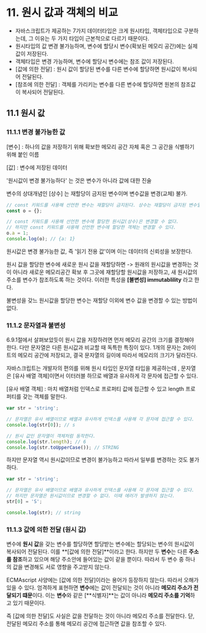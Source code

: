 # 11. 원시 값과 객체의 비교

* 자바스크립트가 제공하는 7가지 데이터타입은 크게 원시타입, 객체타입으로 구분하는데, 그 이유는 두 가지 타입이 근본적으로 다르기 때문이다.&#x20;
* 원시타입의 값 변경 불가능하며, 변수에 할당시 변수(확보된 메모리 공간)에는 실제 값이 저장된다.
* 객체타입은 변경 가능하며, 변수에 할당시 변수에는 참조 값이 저장된다.
* \[값에 의한 전달] : 원시 값이 할당된 변수를 다른 변수에 할당하면 원시값이 복사되어 전달된다.&#x20;
* \[참조에 의한 전달] : 객체를 가리키는 변수를 다른 변수에 할당하면 원본의 참조값이 복사되어 전달된다.



## 11.1 원시 값&#x20;

### 11.1.1 변경 불가능한 값

\[변수] : 하나의 값을 저장하기 위해 확보한 메모리 공간 자체 혹은 그 공간을 식별하기 위해 붙인 이름

\[값] : 변수에 저장된 데이터

'원시값이 변경 불가능하다' 는 것은 변수가 아니라 값에 대한 진술

변수의 상대개념인 \[상수] 는 재할당이 금지된 변수이며 변수값을 변경(교체) 불가.

```javascript
// const 키워드를 사용해 선언한 변수는 재할당이 금지된다. 상수는 재할당이 금지된 변수일 뿐이다.
const o = {};

// const 키워드를 사용해 선언한 변수에 할당한 원시값(상수)은 변경할 수 없다.
// 하지만 const 키워드를 사용해 선언한 변수에 할당한 객체는 변경할 수 있다.
o.a = 1;
console.log(o); // {a: 1}
```

원시값은 변경 불가능한 값, 즉 '읽기 전용 값'이며 이는 데이터의 신뢰성을 보장한다.&#x20;

원시 값을 할당한 변수에 새로운 원시 값을 재할당하면 -> 원래의 원시값을 변경하는 것이 아니라 새로운 메모리공간 확보 후 그곳에 재할당할 원시값을 저장하고, 새 원시값의 주소를 변수가 참조하도록 하는 것이다. 이러한 특성을 **\[불변성] immutablility** 라고 한다.

불변성을 갖느 원시값을 할당한 변수는 재할당 이외에 변수 값을 변경할 수 있는 방법이 없다.

### 11.1.2 문자열과 불변성

6.9.1절에서 살펴보았듯이 원시 값을 저장하려면 먼저 메모리 공간의 크기를 결정해야 한다. 다만 문자열은 다른 원시값과 비교할 때 독특한 특징이 있다. 1개의 문자는 2바이트의 메모리 공간에 저장되고, 결국 문자열의 길이에 따라서 메모리의 크기가 달라진다.

자바스크립트는 개발자의 편의를 위해 원시 타입인 문자열 타입을 제공하는데 , 문자열은 \[유사 배열 객체]이면서 이터러블 하므로 배열과 유사하게 각 문자에 접근할 수 있다.

\[유사 배열 객체] : 마치 배열처럼 인덱스로 프로퍼티 값에 접근할 수 있고  length 프로퍼티를 갖는 객체를 말한다.

```javascript
var str = 'string';

// 문자열은 유사 배열이므로 배열과 유사하게 인덱스를 사용해 각 문자에 접근할 수 있다.
console.log(str[0]); // s

// 원시 값인 문자열이 객체처럼 동작한다.
console.log(str.length); // 6
console.log(str.toUpperCase()); // STRING
```

하지만 문자열 역시 원시값이므로 변경이 불가능하고 따라서 일부를 변경하는 것도 불가하다.

```javascript
var str = 'string';

// 문자열은 유사 배열이므로 배열과 유사하게 인덱스를 사용해 각 문자에 접근할 수 있다.
// 하지만 문자열은 원시값이므로 변경할 수 없다. 이때 에러가 발생하지 않는다.
str[0] = 'S';

console.log(str); // string
```

### 11.1.3 값에 의한 전달 (원시 값)

변수에 **원시 값**을 갖는 변수를 할당하면 할당받는 변수에는 할당되는 변수의 원시값이 복사되어 전달된다. 이를 **\[값에 의한 전달]**이라고 한다. 하지만 두 **변수**는 다른 **주소를 참조**하고 있으며 해당 주소안에 들어있는 값이 같을 뿐이다. 따라서 두 변수 중 하나의 값을 변경해도 서로 영향을 주고받지 않는다.

&#x20;ECMAscript 사양에는 \[값에 의한 전달]이라는 용어가 등장하지 않는다. 따라서 오해가 있을 수 있다. 엄격하게 표현하면 **변수**에는 값이 전달되는 것이 아니라 **메모리 주소가 전달되기 떄문**이다. 이는 **변수**와 같은 \[**식별자]**는 값이 아니라 **메모리 주소를 기억**하고 있기 때문이다.&#x20;

즉 \[값에 의한 전달]도 사실은 값을 전달하는 것이 아니라 메모리 주소를 전달한다. 닫, 전달된 메모리 주소를 통해 메모리 공간에 접근하면 값을 참조할 수 있다.&#x20;














